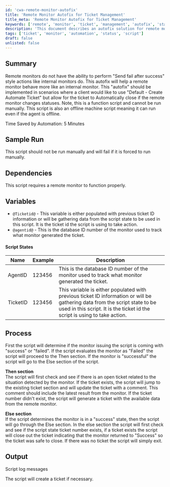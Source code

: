 ```yaml
---
id: 'cwa-remote-monitor-autofix'
title: 'Remote Monitor Autofix for Ticket Management'
title_meta: 'Remote Monitor Autofix for Ticket Management'
keywords: ['remote', 'monitor', 'ticket', 'management', 'autofix', 'status']
description: 'This document describes an autofix solution for remote monitors that enables them to mimic the behavior of internal monitors by allowing automatic ticket closure based on monitor status changes. It includes details on dependencies, variables, and the processing logic of the script.'
tags: ['ticket', 'monitor', 'automation', 'status', 'script']
draft: false
unlisted: false
---
```

## Summary

Remote monitors do not have the ability to perform "Send fail after success" style actions like internal monitors do. This autofix will help a remote monitor behave more like an internal monitor. This "autofix" should be implemented in scenarios where a client would like to use "Default - Create Automate Ticket" but allow for the ticket to Automatically close if the remote monitor changes statuses. Note, this is a function script and cannot be run manually. This script is also an offline machine script meaning it can run even if the agent is offline.

Time Saved by Automation: 5 Minutes

## Sample Run

This script should not be run manually and will fail if it is forced to run manually.

## Dependencies

This script requires a remote monitor to function properly.

## Variables

- `@Ticketid@` - This variable is either populated with previous ticket ID information or will be gathering data from the script state to be used in this script. It is the ticket id the script is using to take action.
- `@agentid@` - This is the database ID number of the monitor used to track what monitor generated the ticket.

#### Script States

| Name      | Example  | Description                                                                                          |
|-----------|----------|------------------------------------------------------------------------------------------------------|
| AgentID   | 123456   | This is the database ID number of the monitor used to track what monitor generated the ticket.      |
| TicketID  | 123456   | This variable is either populated with previous ticket ID information or will be gathering data from the script state to be used in this script. It is the ticket id the script is using to take action. |

## Process

First the script will determine if the monitor issuing the script is coming with "success" or "failed". If the script evaluates the monitor as "Failed" the script will proceed to the Then section. If the monitor is "successful" the script will go to the Else section of the script.

**Then section**  
The script will first check and see if there is an open ticket related to the situation detected by the monitor. If the ticket exists, the script will jump to the existing ticket section and will update the ticket with a comment. This comment should include the latest result from the monitor. If the ticket number didn't exist, the script will generate a ticket with the available data from the remote monitor.

**Else section**  
If the script determines the monitor is in a "success" state, then the script will go through the Else section. In the else section the script will first check and see if the script state ticket number exists, if a ticket exists the script will close out the ticket indicating that the monitor returned to "Success" so the ticket was safe to close. If there was no ticket the script will simply exit.

## Output

Script log messages

The script will create a ticket if necessary.




